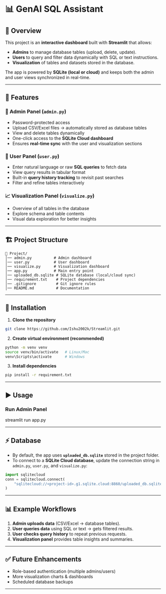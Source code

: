 # 📊 GenAI SQL Assistant

## 📌 Overview

This project is an **interactive dashboard** built with **Streamlit** that allows:

* **Admins** to manage database tables (upload, delete, update).
* **Users** to query and filter data dynamically with SQL or text instructions.
* **Visualization** of tables and datasets stored in the database.

The app is powered by **SQLite (local or cloud)** and keeps both the admin and user views synchronized in real-time.

---

## 🚀 Features

### 🔑 Admin Panel (`admin.py`)

* Password-protected access
* Upload CSV/Excel files → automatically stored as database tables
* View and delete tables dynamically
* One-click access to the **SQLite Cloud dashboard**
* Ensures **real-time sync** with the user and visualization sections

### 👥 User Panel (`user.py`)

* Enter natural language or raw **SQL queries** to fetch data
* View query results in tabular format
* Built-in **query history tracking** to revisit past searches
* Filter and refine tables interactively

### 📈 Visualization Panel (`visualize.py`)

* Overview of all tables in the database
* Explore schema and table contents
* Visual data exploration for better insights

---

## 🏗️ Project Structure

```
📂 Project/
│── admin.py          # Admin dashboard
│── user.py           # User dashboard
│── visualize.py      # Visualization dashboard
│── app.py            # Main entry point
│── uploaded_db.sqlite # SQLite database (local/cloud sync)
│── requirement.txt    # Project dependencies
│── .gitignore         # Git ignore rules
│── README.md          # Documentation
```

---

## 🔧 Installation

1. **Clone the repository**

```bash
git clone https://github.com/Ishu2002k/Streamlit.git
```

2. **Create virtual environment (recommended)**

```bash
python -m venv venv
source venv/bin/activate   # Linux/Mac
venv\Scripts\activate      # Windows
```

3. **Install dependencies**

```bash
pip install -r requirement.txt
```

---

## ▶️ Usage

### Run Admin Panel

streamlit run app.py

---

## ⚡ Database

* By default, the app uses **`uploaded_db.sqlite`** stored in the project folder.
* To connect to a **SQLite Cloud database**, update the connection string in `admin.py`, `user.py`, and `visualize.py`:

```python
import sqlitecloud
conn = sqlitecloud.connect(
    "sqlitecloud://<project-id>.g1.sqlite.cloud:8860/uploaded_db.sqlite?apikey=<your-api-key>"
)
```

---

## 📊 Example Workflows

1. **Admin uploads data** (CSV/Excel → database tables).
2. **User queries data** using SQL or text → gets filtered results.
3. **User checks query history** to repeat previous requests.
4. **Visualization panel** provides table insights and summaries.

---

## ✅ Future Enhancements
* Role-based authentication (multiple admins/users)
* More visualization charts & dashboards
* Scheduled database backups

---
